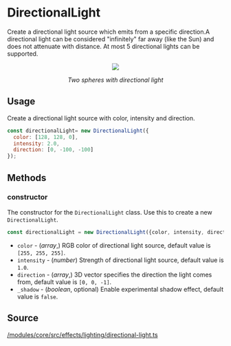 # DirectionalLight

Create a directional light source which emits from a specific direction.A directional light can be considered "infinitely" far away (like the Sun) and does not attenuate with distance. At most 5 directional lights can be supported.

<div align="center">
  <div>
    <img src="https://raw.github.com/visgl/deck.gl-data/master/images/whats-new/directional-light.gif" />
    <p><i>Two spheres with directional light</i></p>
  </div>
</div>

## Usage

Create a directional light source with color, intensity and direction.
```js
const directionalLight= new DirectionalLight({
  color: [128, 128, 0],
  intensity: 2.0,
  direction: [0, -100, -100]
});
```

## Methods

### constructor

The constructor for the `DirectionalLight` class. Use this to create a new `DirectionalLight`.

```js
const directionalLight = new DirectionalLight({color, intensity, direction});
```

* `color` - (*array*,)  RGB color of directional light source, default value is `[255, 255, 255]`.
* `intensity` - (*number*) Strength of directional light source, default value is `1.0`.
* `direction` - (*array*,)  3D vector specifies the direction the light comes from, default value is `[0, 0, -1]`.
* `_shadow` - (*boolean*, optional) Enable experimental shadow effect, default value is `false`.

## Source

[/modules/core/src/effects/lighting/directional-light.ts](https://github.com/visgl/deck.gl/tree/master/modules/core/src/effects/lighting/directional-light.ts)
